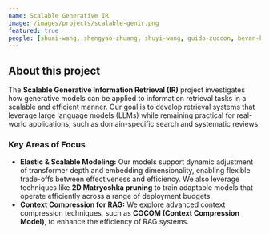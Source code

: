```yaml
---
name: Scalable Generative IR
image: /images/projects/scalable-genir.png
featured: true
people: [shuai-wang, shengyao-zhuang, shuyi-wang, guido-zuccon, bevan-koopman]
---
```


## About this project

The **Scalable Generative Information Retrieval (IR)** project investigates how generative models can be applied to information retrieval tasks in a scalable and efficient manner. Our goal is to develop retrieval systems that leverage large language models (LLMs) while remaining practical for real-world applications, such as domain-specific search and systematic reviews.

### Key Areas of Focus
- **Elastic & Scalable Modeling:** Our models support dynamic adjustment of transformer depth and embedding dimensionality, enabling flexible trade-offs between effectiveness and efficiency. We also leverage techniques like **2D Matryoshka pruning** to train adaptable models that operate efficiently across a range of deployment budgets.
- **Context Compression for RAG:** We explore advanced context compression techniques, such as **COCOM (Context Compression Model)**, to enhance the efficiency of RAG systems.

